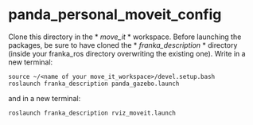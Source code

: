 # panda_personal_moveit_config

Clone this directory in the * *move_it* * workspace.
Before launching the packages, be sure to have cloned the * *franka_description* * directory (inside your franka_ros directory overwriting the existing one).
Write in a new terminal:
```
source ~/<name of your move_it_workspace>/devel.setup.bash 
roslaunch franka_description panda_gazebo.launch
```

and in a new terminal: 
```
roslaunch franka_description rviz_moveit.launch
```
